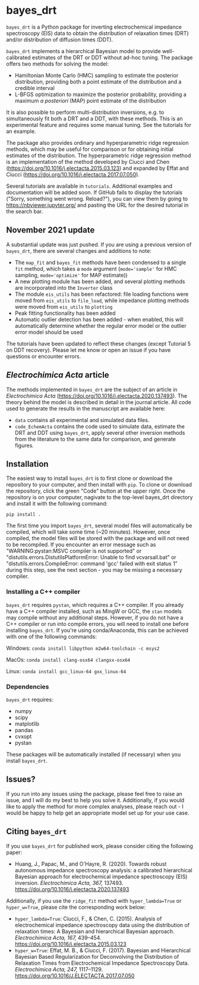 # bayes_drt
`bayes_drt` is a Python package for inverting  electrochemical impedance spectroscopy (EIS) data to obtain the distribution of relaxation times (DRT) and/or distribution of diffusion times (DDT).

`bayes_drt` implements a hierarchical Bayesian model to provide well-calibrated estimates of the DRT or DDT without ad-hoc tuning. The package offers two methods for solving the model:
* Hamiltonian Monte Carlo (HMC) sampling to estimate the posterior distribution, providing both a point estimate of the distribution and a credible interval
* L-BFGS optimization to maximize the posterior probability, providing a maximum *a posteriori* (MAP) point estimate of the distribution

It is also possible to perform multi-distribution inversions, e.g. to simultaneously fit both a DRT and a DDT, with these methods. This is an experimental feature and requires some manual tuning. See the tutorials for an example.

The package also provides ordinary and hyperparametric ridge regression methods, which may be useful for comparison or for obtaining initial estimates of the distribution. The hyperparametric ridge regression method is an implementation of the method developed by Ciucci and Chen (https://doi.org/10.1016/j.electacta.2015.03.123) and expanded by Effat and Ciucci (https://doi.org/10.1016/j.electacta.2017.07.050).

Several tutorials are available in `tutorials`. Additional examples and documentation will be added soon. If GitHub fails to display the tutorials ("Sorry, something went wrong. Reload?"), you can view them by going to https://nbviewer.jupyter.org/ and pasting the URL for the desired tutorial in the search bar.

## November 2021 update
A substantial update was just pushed. If you are using a previous version of `bayes_drt`, there are several changes and additions to note:
* The `map_fit` and `bayes_fit` methods have been condensed to a single `fit` method, which takes a `mode` argument (`mode='sample'` for HMC sampling, `mode='optimize'` for MAP estimate))
* A new plotting module has been added, and several plotting methods are incorporated into the `Inverter` class
* The module `eis_utils` has been refactored: file loading functions were moved from `eis_utils` to `file_load`, while impedance plotting methods were moved from `eis_utils` to `plotting`
* Peak fitting functionality has been added
* Automatic outlier detection has been added - when enabled, this will automatically determine whether the regular error model or the outlier error model should be used

The tutorials have been updated to reflect these changes (except Tutorial 5 on DDT recovery). Please let me know or open an issue if you have questions or encounter errors.

## *Electrochimica Acta* article
The methods implemented in `bayes_drt` are the subject of an article in *Electrochimica Acta* (https://doi.org/10.1016/j.electacta.2020.137493). The theory behind the model is described in detail in the journal article. All code used to generate the results in the manuscript are available here:
* `data` contains all experimental and simulated data files.
* `code_EchemActa` contains the code used to simulate data, estimate the DRT and DDT using `bayes_drt`, apply several other inversion methods from the literature to the same data for comparison, and generate figures.

## Installation
The easiest way to install `bayes_drt` is to first clone or download the repository to your computer, and then install with `pip`. To clone or download the repository, click the green "Code" button at the upper right. Once the repository is on your computer, nagivate to the top-level bayes_drt directory and install it with the following command:

    pip install .

The first time you import `bayes_drt`, several model files will automatically be compiled, which will take some time (~20 minutes). However, once compiled, the model files will be stored with the package and will not need to be recompiled. If you encounter an error message such as "WARNING:pystan:MSVC compiler is not supported" or "distutils.errors.DistutilsPlatformError: Unable to find vcvarsall.bat" or "distutils.errors.CompileError: command 'gcc' failed with exit status 1" during this step, see the next section - you may be missing a necessary compiler. 

### Installing a C++ compiler
`bayes_drt` requires `pystan`, which requires a C++ compiler. If you already have a C++ compiler installed, such as MingW or GCC, the `stan` models may compile without any additional steps. However, if you do not have a C++ compiler or run into compile errors, you will need to install one before installing `bayes_drt`. If you're using conda/Anaconda, this can be achieved with one of the following commands:

Windows: `conda install libpython m2w64-toolchain -c msys2` 

MacOs: `conda install clang-osx64 clangxx-osx64`

Linux: `conda install gcc_linux-64 gxx_linux-64`

### Dependencies
`bayes_drt` requires:
* numpy
* scipy
* matplotlib
* pandas
* cvxopt
* pystan

These packages will be automatically installed (if necessary) when you install `bayes_drt`.

## Issues?
If you run into any issues using the package, please feel free to raise an issue, and I will do my best to help you solve it. Additionally, if you would like to apply the method for more complex analyses, please reach out - I would be happy to help get an appropriate model set up for your use case. 

## Citing `bayes_drt`
If you use `bayes_drt` for published work, please consider citing the following paper:
* Huang, J., Papac, M., and O'Hayre, R. (2020). Towards robust autonomous impedance spectroscopy analysis: a calibrated hierarchical Bayesian approach for electrochemical impedance spectroscopy (EIS) inversion. *Electrochimica Acta, 367,* 137493. https://doi.org/10.1016/j.electacta.2020.137493

Additionally, if you use the `ridge_fit` method with `hyper_lambda=True` or `hyper_w=True`, please cite the corresponding work below:
* `hyper_lambda=True`: Ciucci, F., & Chen, C. (2015). Analysis of electrochemical impedance spectroscopy data using the distribution of relaxation times: A Bayesian and hierarchical Bayesian approach. *Electrochimica Acta, 167,* 439–454. https://doi.org/10.1016/j.electacta.2015.03.123
* `hyper_w=True`: Effat, M. B., & Ciucci, F. (2017). Bayesian and Hierarchical Bayesian Based Regularization for Deconvolving the Distribution of Relaxation Times from Electrochemical Impedance Spectroscopy Data. *Electrochimica Acta, 247,* 1117–1129. https://doi.org/10.1016/J.ELECTACTA.2017.07.050
